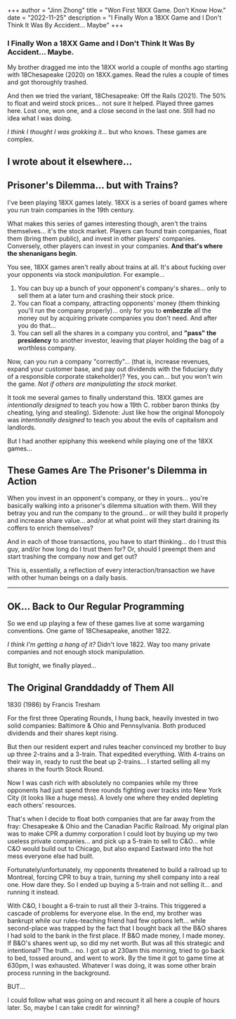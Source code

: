 +++
author = "Jinn Zhong"
title = "Won First 18XX Game. Don't Know How."
date = "2022-11-25"
description = "I Finally Won a 18XX Game and I Don't Think It Was By Accident... Maybe"
+++

### I Finally Won a 18XX Game and I Don't Think It Was By Accident... Maybe.

My brother dragged me into the 18XX world a couple of months ago starting with 18Chesapeake (2020) on 18XX.games. Read the rules a couple of times and got thoroughly trashed.

And then we tried the variant, 18Chesapeake: Off the Rails (2021). The 50% to float and weird stock prices... not sure it helped. Played three games here. Lost one, won one, and a close second in the last one. Still had no idea what I was doing.

_I think I thought I was grokking it..._ but who knows. These games are complex.

I wrote about it elsewhere...
---
## Prisoner's Dilemma... but with Trains?

I've been playing 18XX games lately. 18XX is a series of board games where you run train companies in the 19th century.

What makes this series of games interesting though, aren't the trains themselves... it's the stock market. Players can found train companies, float them (bring them public), and invest in other players' companies. Conversely, other players can invest in your companies. **And that's where the shenanigans begin**.

You see, 18XX games aren't really about trains at all. It's about fucking over your opponents via stock _manipulation_. For example...
1. You can buy up a bunch of your opponent's company's shares... only to sell them at a later turn and crashing their stock price.
2. You can float a company, attracting opponents' money (them thinking you'll run the company properly)... only for you to **embezzle** all the money out by acquiring private companies you don't need. And after you do that...
3. You can sell all the shares in a company you control, and **"pass" the presidency** to another investor, leaving that player holding the bag of a worthless company.

Now, can you run a company "correctly"... (that is, increase revenues,  expand your customer base, and pay out dividends with the fiduciary duty of a responsible corporate stakeholder)? Yes, you can... but you won't win the game. _Not if others are manipulating the stock market._

It took me several games to finally understand this. 18XX games are _intentionally designed_ to teach you how a 19th C. robber baron thinks (by cheating, lying and stealing). Sidenote: Just like how the original Monopoly was _intentionally designed_ to teach you about the evils of capitalism and landlords.

But I had another epiphany this weekend while playing one of the 18XX games...

## These Games Are The Prisoner's Dilemma in Action

When you invest in an opponent's company, or they in yours... you're basically walking into a prisoner's dilemma situation with them. Will they betray you and run the company to the ground... or will they build it properly and increase share value... and/or at what point will they start draining its coffers to enrich themselves?

And in each of those transactions, you have to start thinking... do I trust this guy, and/or how long do I trust them for? Or, should I preempt them and start trashing the company _now_ and get out?

This is, essentially, a reflection of every interaction/transaction we have with other human beings on a daily basis.

---
## OK... Back to Our Regular Programming

So we end up playing a few of these games live at some wargaming conventions. One game of 18Chesapeake, another 1822.

_I think I'm getting a hang of it?_ Didn't love 1822. Way too many private companies and not enough stock manipulation.

But tonight, we finally played...

## The Original Granddaddy of Them All
1830 (1986) by Francis Tresham

For the first three Operating Rounds, I hung back, heavily invested in two solid companies: Baltimore & Ohio and Pennsylvania. Both produced dividends and their shares kept rising.

But then our resident expert and rules teacher convinced my brother to buy up three 2-trains and a 3-train. That expedited everything. With 4-trains on their way in, ready to rust the beat up 2-trains... I started selling all my shares in the fourth Stock Round.

Now I was cash rich with absolutely no companies while my three opponents had just spend three rounds fighting over tracks into New York City (it looks like a huge mess). A lovely one where they ended depleting each others' resources.

That's when I decide to float both companies that are far away from the fray: Chesapeake & Ohio and the Canadian Pacific Railroad. My original plan was to make CPR a dummy corporation I could loot by buying up my two useless private companies... and pick up a 5-train to sell to C&O... while C&O would build out to Chicago, but also expand Eastward into the hot mess everyone else had built.

Fortunately/unfortunately, my opponents threatened to build a railroad up to Montreal, forcing CPR to buy a train, turning my shell company into a real one. How dare they. So I ended up buying a 5-train and not selling it... and running it instead.

With C&O, I bought a 6-train to rust all their 3-trains. This triggered a cascade of problems for everyone else. In the end, my brother was bankrupt while our rules-teaching friend had few options left... while second-place was trapped by the fact that I bought back all the B&O shares I had sold to the bank in the first place. If B&O made money, I made money. If B&O's shares went up, so did my net worth.
But was all this strategic and intentional? The truth... no. I got up at 230am this morning, tried to go back to bed, tossed around, and went to work. By the time it got to game time at 630pm, I was exhausted. Whatever I was doing, it was some other brain process running in the background.

BUT...

I could follow what was going on and recount it all here a couple of hours later. So, maybe I can take credit for winning?
